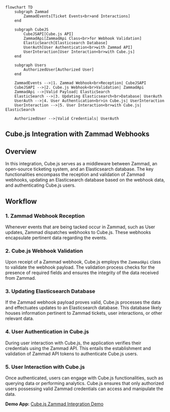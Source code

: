 ```mermaid
flowchart TD
    subgraph Zammad
        ZammadEvents[Ticket Events<br>and Interactions]
    end

    subgraph CubeJS
        CubeJSAPI[Cube.js API]
        ZammadApi[ZammadApi Class<br>for Webhook Validation]
        ElasticSearch[Elasticsearch Database]
        UserAuth[User Authentication<br>with Zammad API]
        UserInteraction[User Interaction<br>with Cube.js]
    end

    subgraph Users
        AuthorizedUser[Authorized User]
    end

    ZammadEvents -->|1. Zammad Webhook<br>Reception| CubeJSAPI
    CubeJSAPI -->|2. Cube.js Webhook<br>Validation| ZammadApi
    ZammadApi -->|Valid Payload| ElasticSearch
    ElasticSearch -->|3. Updating Elasticsearch<br>Database| UserAuth
    UserAuth -->|4. User Authentication<br>in Cube.js| UserInteraction
    UserInteraction -->|5. User Interaction<br>with Cube.js| ElasticSearch

    AuthorizedUser -->|Valid Credentials| UserAuth
```
## Cube.js Integration with Zammad Webhooks

## Overview

In this integration, Cube.js serves as a middleware between Zammad, an open-source ticketing system, and an Elasticsearch database. The key functionalities encompass the reception and validation of Zammad webhooks, updating an Elasticsearch database based on the webhook data, and authenticating Cube.js users.

## Workflow

### 1. Zammad Webhook Reception

Whenever events that are being tacked occur in Zammad, such as User updates, Zammad dispatches webhooks to Cube.js. These webhooks encapsulate pertinent data regarding the events.

### 2. Cube.js Webhook Validation

Upon receipt of a Zammad webhook, Cube.js employs the `ZammadApi` class to validate the webhook payload. The validation process checks for the presence of required fields and ensures the integrity of the data received from Zammad.

### 3. Updating Elasticsearch Database

If the Zammad webhook payload proves valid, Cube.js processes the data and effectuates updates to an Elasticsearch database. This database likely houses information pertinent to Zammad tickets, user interactions, or other relevant data.

### 4. User Authentication in Cube.js

During user interaction with Cube.js, the application verifies their credentials using the Zammad API. This entails the establishment and validation of Zammad API tokens to authenticate Cube.js users.

### 5. User Interaction with Cube.js

Once authenticated, users can engage with Cube.js functionalities, such as querying data or performing analytics. Cube.js ensures that only authorized users possessing valid Zammad credentials can access and manipulate the data.

**Demo App:** [Cube.js Zammad Integration Demo](https://dashboard-cube-six.vercel.app/#/)
